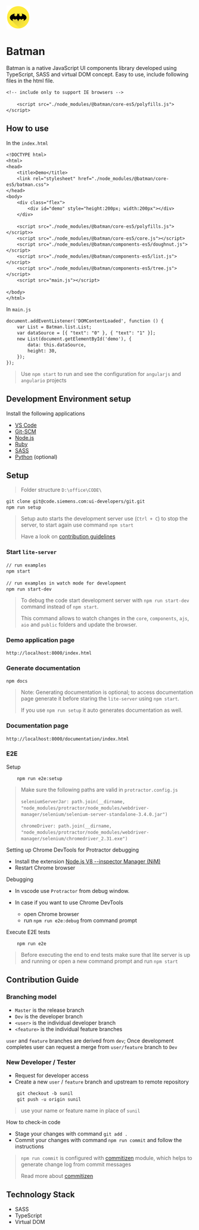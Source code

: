 ![alt](https://raw.githubusercontent.com/Aravind00Kumar/batman/master/logo_64.png) 
# Batman
Batman is a native JavaScript UI components library developed using TypeScript, SASS and virtual DOM concept. Easy to use, include following files in the html file.

```
<!-- include only to support IE browsers -->

    <script src="./node_modules/@batman/core-es5/polyfills.js"></script>

```

## How to use

In the `index.html`

```
<!DOCTYPE html>
<html>
<head>
    <title>Demo</title>
    <link rel="stylesheet" href="./node_modules/@batman/core-es5/batman.css">
</head>
<body>
    <div class="flex">
        <div id="demo" style="height:200px; width:200px"></div>
    </div>

    <script src="./node_modules/@batman/core-es5/polyfills.js"></script>>
    <script src="./node_modules/@batman/core-es5/core.js"></script>
    <script src="./node_modules/@batman/components-es5/doughnut.js"></script> 
    <script src="./node_modules/@batman/components-es5/list.js"></script>
    <script src="./node_modules/@batman/components-es5/tree.js"></script> 
    <script src="main.js"></script>

</body>
</html>
```

In `main.js`

```
document.addEventListener('DOMContentLoaded', function () {
    var List = Batman.list.List;
    var dataSource = [{ "text": "0" }, { "text": "1" }];
    new List(document.getElementById('demo'), {
        data: this.dataSource,
        height: 30,
    });
});

```
> Use `npm start` to run and see the configuration for `angularjs` and `angulario` projects

## Development Environment setup 
Install the following applications 
* [VS Code](https://code.siemens.com/ui-developers/git/blob/master/readme.md#setup-visual-studio-code)
* [Git-SCM](https://code.siemens.com/ui-developers/git/blob/master/readme.md#git-scm-installation)
* [Node.js](https://code.siemens.com/ui-developers/git/blob/master/readme.md#setup-nodejs-and-configuring-proxy)
* [Ruby](https://code.siemens.com/ui-developers/git/blob/master/readme.md#setup-ruby-and-configure-proxy)
* [SASS](https://code.siemens.com/ui-developers/git/blob/master/readme.md#setup-sass)
* [Python](https://code.siemens.com/ui-developers/git/blob/master/readme.md#setup-python) (optional)

## Setup
> Folder structure `D:\office\CODE\`

```
git clone git@code.siemens.com:ui-developers/git.git
npm run setup 
```

> Setup auto starts the development server use (`Ctrl + C`) to stop the server, to start again use command `npm start`
>   
> Have a look on [contribution guidelines](https://code.siemens.com/aravind.pampana/batman/blob/master/CONTRIBUTING.md)

### Start `lite-server` 

```
// run examples
npm start

// run examples in watch mode for development
npm run start-dev

```

> To debug the code start development server with `npm run start-dev` command instead of `npm start`.
> 
> This command allows to watch changes in the `core`, `components`, `ajs`, `aio` and `public` folders and update the browser. 

### Demo application page

```
http://localhost:8000/index.html
```

### Generate documentation 

```
npm docs
```
> Note: Generating documentation is optional; to access documentation page generate it before staring the `lite-server` using `npm start`. 
>
> If you use `npm run setup` it auto generates documentation as well.

### Documentation page 

```
http://localhost:8000/documentation/index.html
```

### E2E

Setup

```
    npm run e2e:setup
```    
> Make sure the following paths are valid in `protractor.config.js`
>
> `seleniumServerJar: path.join(__dirname, "node_modules/protractor/node_modules/webdriver-manager/selenium/selenium-server-standalone-3.4.0.jar")`
>
> `chromeDriver: path.join(__dirname, "node_modules/protractor/node_modules/webdriver-manager/selenium/chromedriver_2.31.exe")`
>    
> 

Setting up Chrome DevTools for Protractor debugging
* Install the extension [Node.js V8 --inspector Manager (NiM)](https://chrome.google.com/webstore/detail/nodejs-v8-inspector-manag/gnhhdgbaldcilmgcpfddgdbkhjohddkj?hl=en-US)
* Restart Chrome browser

Debugging

* In vscode use `Protractor` from debug window.

* In case if you want to use Chrome DevTools
    * open Chrome browser
    * run `npm run e2e:debug` from command prompt

Execute E2E tests

```
    npm run e2e
```
> Before executing the end to end tests make sure that lite server is up and running or open a new command prompt and run `npm start` 

## Contribution Guide

### Branching model
* `Master` is the release branch 
* `Dev` is the developer branch
* `<user>` is the individual developer branch
* `<feature>` is the individual feature branches

`user` and `feature` branches are derived from `dev`; Once development completes user can request a merge from `user/feature` branch to `Dev`

### New Developer / Tester
* Request for developer access
* Create a new `user` / `feature` branch and upstream to remote repository 
```
    git checkout -b sunil
    git push -u origin sunil
``` 
> use your name or feature name in place of `sunil`

How to check-in code
* Stage your changes with command `git add .`
* Commit your changes with command `npm run commit` and follow the instructions

> `npm run commit` is configured with [commitizen](https://github.com/commitizen/cz-cli) module, which helps to generate change log from commit messages
> 
> Read more about [commitizen](https://github.com/commitizen/cz-cli)

## Technology Stack
* SASS
* TypeScript
* Virtual DOM

